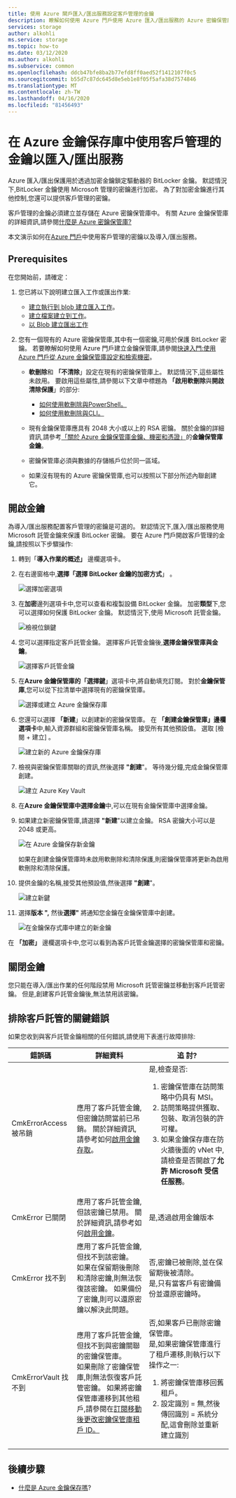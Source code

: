 ```yaml
---
title: 使用 Azure 閘戶匯入/匯出服務設定客戶管理的金鑰
description: 瞭解如何使用 Azure 門戶使用 Azure 匯入/匯出服務的 Azure 密鑰保管庫配置客戶管理金鑰。 客戶管理的金鑰使您能夠創建、旋轉、禁用和撤銷存取控制。
services: storage
author: alkohli
ms.service: storage
ms.topic: how-to
ms.date: 03/12/2020
ms.author: alkohli
ms.subservice: common
ms.openlocfilehash: ddcb47bfe8ba2b77efd8ff0aed52f1412107f0c5
ms.sourcegitcommit: b55d7c87dc645d8e5eb1e8f05f5afa38d7574846
ms.translationtype: MT
ms.contentlocale: zh-TW
ms.lasthandoff: 04/16/2020
ms.locfileid: "81456493"
---
```

# <a name="use-customer-managed-keys-in-azure-key-vault-for-importexport-service"></a>在 Azure 金鑰保存庫中使用客戶管理的金鑰以匯入/匯出服務

Azure 匯入/匯出保護用於透過加密金鑰鎖定驅動器的 BitLocker 金鑰。 默認情況下,BitLocker 金鑰使用 Microsoft 管理的密鑰進行加密。 為了對加密金鑰進行其他控制,您還可以提供客戶管理的密鑰。

客戶管理的金鑰必須建立並存儲在 Azure 密鑰保管庫中。 有關 Azure 金鑰保管庫的詳細資訊,請參閱[什麼是 Azure 密鑰保管庫?](../../key-vault/general/overview.md)

本文演示如何在[Azure 門戶](https://portal.azure.com/)中使用客戶管理的密鑰以及導入/匯出服務。

## <a name="prerequisites"></a>Prerequisites

在您開始前，請確定：

1. 您已將以下說明建立匯入工作或匯出作業:

    - [建立執行到 blob 建立匯入工作](storage-import-export-data-to-blobs.md)。
    - [建立檔案建立到工作](storage-import-export-data-to-files.md)。
    - [以 Blob 建立匯出工作](storage-import-export-data-from-blobs.md)

2. 您有一個現有的 Azure 密鑰保管庫,其中有一個密鑰,可用於保護 BitLocker 密鑰。 若要瞭解如何使用 Azure 門戶建立金鑰保管庫,請參閱[快速入門:使用 Azure 門戶從 Azure 金鑰保管庫設定和檢索機密](../../key-vault/secrets/quick-create-portal.md)。

    - **軟刪除**和 **「不清除**」設定在現有的密鑰保管庫上。 默認情況下,這些屬性未啟用。 要啟用這些屬性,請參閱以下文章中標題為 **「啟用軟刪除**與**開啟清除保護**」的部分:

        - [如何使用軟刪除與PowerShell。](../../key-vault/general/soft-delete-powershell.md)
        - [如何使用軟刪除與CLI。](../../key-vault/general/soft-delete-cli.md)
    - 現有金鑰保管庫應具有 2048 大小或以上的 RSA 密鑰。 關於金鑰的詳細資訊,請參考[「關於 Azure 金鑰保管庫金鑰、機密和憑證」](../../key-vault/about-keys-secrets-and-certificates.md#key-vault-keys)的**金鑰保管庫金鑰**。
    - 密鑰保管庫必須與數據的存儲帳戶位於同一區域。  
    - 如果沒有現有的 Azure 密鑰保管庫,也可以按照以下部分所述內聯創建它。

## <a name="enable-keys"></a>開啟金鑰

為導入/匯出服務配置客戶管理的密鑰是可選的。 默認情況下,匯入/匯出服務使用 Microsoft 託管金鑰來保護 BitLocker 密鑰。 要在 Azure 門戶開啟客戶管理的金鑰,請按照以下步驟操作:

1. 轉到「**導入作業的概述」** 邊欄選項卡。
2. 在右邊窗格中,**選擇「選擇 BitLocker 金鑰的加密方式**」 。

    ![選擇加密選項](./media/storage-import-export-encryption-key-portal/encryption-key-1.png)

3. 在**加密**邊列選項卡中,您可以查看和複製設備 BitLocker 金鑰。 加密**類型**下,您可以選擇如何保護 BitLocker 金鑰。 默認情況下,使用 Microsoft 託管金鑰。

    ![檢視位鎖鍵](./media/storage-import-export-encryption-key-portal/encryption-key-2.png)

4. 您可以選擇指定客戶託管金鑰。 選擇客戶託管金鑰後,**選擇金鑰保管庫與金鑰**。

    ![選擇客戶託管金鑰](./media/storage-import-export-encryption-key-portal/encryption-key-3.png)

5. 在**Azure 金鑰保管庫的「選擇鍵**」選項卡中,將自動填充訂閱。 對於**金鑰保管庫**,您可以從下拉清單中選擇現有的密鑰保管庫。

    ![選擇或建立 Azure 金鑰保存庫](./media/storage-import-export-encryption-key-portal/encryption-key-4.png)

6. 您還可以選擇 **「新建**」以創建新的密鑰保管庫。 在 **「創建金鑰保管庫」邊欄選項卡**中,輸入資源群組和密鑰保管庫名稱。 接受所有其他預設值。 選取 [檢閱 + 建立]  。

    ![建立新的 Azure 金鑰保存庫](./media/storage-import-export-encryption-key-portal/encryption-key-5.png)

7. 檢視與密鑰保管庫關聯的資訊,然後選擇 **"創建**"。 等待幾分鐘,完成金鑰保管庫創建。

    ![建立 Azure Key Vault](./media/storage-import-export-encryption-key-portal/encryption-key-6.png)

8. 在**Azure 金鑰保管庫中選擇金鑰**中,可以在現有金鑰保管庫中選擇金鑰。

9. 如果建立新密鑰保管庫,請選擇 **"新建**"以建立金鑰。 RSA 密鑰大小可以是 2048 或更高。

    ![在 Azure 金鑰保存新金鑰](./media/storage-import-export-encryption-key-portal/encryption-key-7.png)

    如果在創建金鑰保管庫時未啟用軟刪除和清除保護,則密鑰保管庫將更新為啟用軟刪除和清除保護。

10. 提供金鑰的名稱,接受其他預設值,然後選擇 **"創建**"。

    ![建立新鍵](./media/storage-import-export-encryption-key-portal/encryption-key-8.png)

11. 選擇**版本 ",** 然後**選擇"** 將通知您金鑰在金鑰保管庫中創建。

    ![在金鑰保存式庫中建立的新金鑰](./media/storage-import-export-encryption-key-portal/encryption-key-9.png)

在 **「加密」** 邊欄選項卡中,您可以看到為客戶託管金鑰選擇的密鑰保管庫和密鑰。

## <a name="disable-keys"></a>關閉金鑰

您只能在導入/匯出作業的任何階段禁用 Microsoft 託管密鑰並移動到客戶託管密鑰。 但是,創建客戶託管金鑰後,無法禁用該密鑰。

## <a name="troubleshoot-customer-managed-key-errors"></a>排除客戶託管的關鍵錯誤

如果您收到與客戶託管金鑰相關的任何錯誤,請使用下表進行故障排除:

| 錯誤碼     |詳細資料     | 追 討?    |
|----------------|------------|-----------------|
| CmkErrorAccess被吊銷 | 應用了客戶託管金鑰,但密鑰訪問當前已吊銷。 關於詳細資訊,請參考如何[啟用金鑰存取](https://docs.microsoft.com/rest/api/keyvault/vaults/updateaccesspolicy)。                                                      | 是,檢查是否: <ol><li>密鑰保管庫在訪問策略中仍具有 MSI。</li><li>訪問策略提供獲取、包裝、取消包裝的許可權。</li><li>如果金鑰保存庫在防火牆後面的 vNet 中,請檢查是否開啟了**允許 Microsoft 受信任服務**。</li></ol>                                                                                            |
| CmkError 已關閉      | 應用了客戶託管金鑰,但該密鑰已禁用。 關於詳細資訊,請參考如何[啟用金鑰](https://docs.microsoft.com/rest/api/keyvault/vaults/createorupdate)。                                                                             | 是,透過啟用金鑰版本     |
| CmkError 找不到      | 應用了客戶託管金鑰,但找不到該密鑰。 <br>如果在保留期後刪除和清除密鑰,則無法恢復該密鑰。 如果備份了密鑰,則可以還原密鑰以解決此問題。 | 否,密鑰已被刪除,並在保留期後被清除。 <br>是,只有當客戶有密鑰備份並還原密鑰時。  |
| CmkErrorVault 找不到 | 應用了客戶託管金鑰,但找不到與密鑰關聯的密鑰保管庫。<br>如果刪除了密鑰保管庫,則無法恢復客戶託管密鑰。  如果將密鑰保管庫遷移到其他租戶,請參閱在[訂閱移動後更改密鑰保管庫租戶 ID。](https://docs.microsoft.com/azure/key-vault/key-vault-subscription-move-fix) |   否,如果客戶已刪除密鑰保管庫。<br> 是,如果密鑰保管庫進行了租戶遷移,則執行以下操作之一: <ol><li>將密鑰保管庫移回舊租戶。</li><li>設定識別 = 無,然後傳回識別 = 系統分配,這會刪除並重新建立識別</li></ol>|

## <a name="next-steps"></a>後續步驟

- [什麼是 Azure 金鑰保存嗎](https://docs.microsoft.com/azure/key-vault/key-vault-overview)?
